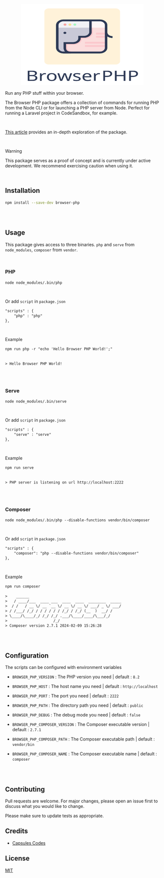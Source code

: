 
<p align="center"><img src="https://github.com/capsulescodes/browser-php/raw/main/capsules-browser-php-image.svg" width="400px" height="265px" alt="Browser PHP" /></p>

Run any PHP stuff within your browser.

The Browser PHP package offers a collection of commands for running PHP from the Node CLI or for launching a PHP server from Node. Perfect for running a Laravel project in CodeSandbox, for example.

<br>

 [This article](https://capsules.codes/en/blog/fyi/en-fyi-run-laravel-on-your-browser-with-browser-php) provides an in-depth exploration of the package.

<br>

> [!WARNING]
> This package serves as a proof of concept and is currently under active development. We recommend exercising caution when using it.


<br>

## Installation

```bash
npm install --save-dev browser-php
```

<br>
<br>

## Usage

This package gives access to three binaries. `php` and `serve` from `node_modules`, `composer` from `vendor`.

<br>

### PHP
```
node node_modules/.bin/php
```

<br>

Or add `script` in `package.json`
```
"scripts" : {
    "php" : "php"
},
```

<br>

Example
```
npm run php -r "echo 'Hello Browser PHP World!';"


> Hello Browser PHP World!
```

<br>
<br>

### Serve
```
node node_modules/.bin/serve
```

<br>

Or add `script` in `package.json`
```
"scripts" : {
    "serve" : "serve"
},
```

<br>

Example
```
npm run serve


> PHP server is listening on url http://localhost:2222
```

<br>
<br>


### Composer
```
node node_modules/.bin/php --disable-functions vendor/bin/composer
```

<br>

Or add `script` in `package.json`
```
"scripts" : {
    "composer": "php --disable-functions vendor/bin/composer"
},
```

<br>

Example
```
npm run composer

>    ______
>   / ____/___  ____ ___  ____  ____  ________  _____
>  / /   / __ \/ __ `__ \/ __ \/ __ \/ ___/ _ \/ ___/
> / /___/ /_/ / / / / / / /_/ / /_/ (__  )  __/ /
> \____/\____/_/ /_/ /_/ .___/\____/____/\___/_/
>                     /_/
> Composer version 2.7.1 2024-02-09 15:26:28
```

<br>
<br>

## Configuration

The scripts can be configured with environment variables

- `BROWSER_PHP_VERSION` : The PHP version you need | default : `8.2`
- `BROWSER_PHP_HOST` : The host name you need | default : `http://localhost`
- `BROWSER_PHP_PORT` : The port you need | default : `2222`
- `BROWSER_PHP_PATH` : The directory path you need | default : `public`
- `BROWSER_PHP_DEBUG` : The debug mode you need | default : `false`

- `BROWSER_PHP_COMPOSER_VERSION` : The Composer executable version | default : `2.7.1`
- `BROWSER_PHP_COMPOSER_PATH` : The Composer executable path | default : `vendor/bin`
- `BROWSER_PHP_COMPOSER_NAME` : The Composer executable name | default : `composer`

<br>
<br>

## Contributing

Pull requests are welcome. For major changes, please open an issue first
to discuss what you would like to change.

Please make sure to update tests as appropriate.

## Credits

- [Capsules Codes](https://github.com/capsulescodes)

## License

[MIT](https://choosealicense.com/licenses/mit/)
